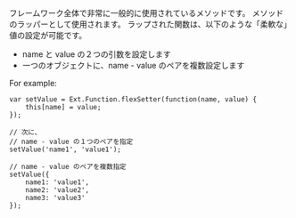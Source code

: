 フレームワーク全体で非常に一般的に使用されているメソッドです。
メソッドのラッパーとして使用されます。
ラップされた関数は、以下のような「柔軟な」値の設定が可能です。

- name と value の２つの引数を設定します
- 一つのオブジェクトに、name - value のペアを複数設定します

For example:

    var setValue = Ext.Function.flexSetter(function(name, value) {
        this[name] = value;
    });

    // 次に、
    // name - value の１つのペアを指定
    setValue('name1', 'value1');

    // name - value のペアを複数指定
    setValue({
        name1: 'value1',
        name2: 'value2',
        name3: 'value3'
    });

